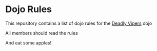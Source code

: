Dojo Rules
==========

This repository contains a list of dojo rules for the [Deadly Vipers](https://github.com/deadlyvipers) dojo

All members should read the rules

And eat some apples!


